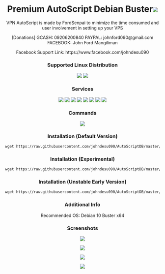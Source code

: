 <h1 align="center">Premium AutoScript Debian Buster<img src="https://img.shields.io/badge/Version-2.0.3-blue.svg"></h1>

<p align="center">VPN AutoScript is made by FordSenpai to minimize the time consumed and user involvement in setting up your VPS</p>
<p align="center">[Donations] GCASH: 09206200840 PAYPAL: johnford090@gmail.com FACEBOOK: John Ford Mangiliman</p>
<p align="center">Facebook Support Link: https://www.facebook.com/johndesu090</p>

<h3 align="center">Supported Linux Distribution</h3>
<p align="center">
  <a><img src="https://img.shields.io/badge/Support-Debian%209-red.svg"></a>
  <a><img src="https://img.shields.io/badge/Support-Debian%2010-red.svg"></a>
  
</p>
<h3 align="center">Services</h3>
<p align="center">
  <a><img src="https://img.shields.io/badge/Service-OpenSSH-green.svg"></a>
  <a><img src="https://img.shields.io/badge/Service-Webmin-green.svg"></a>
  <a><img src="https://img.shields.io/badge/Service-Dropbear-green.svg"></a>
  <a><img src="https://img.shields.io/badge/Service-Stunnel-green.svg"></a>
  <a><img src="https://img.shields.io/badge/Service-OpenVPN-green.svg"></a>
  <a><img src="https://img.shields.io/badge/Service-Squid3-green.svg"></a>
  <a><img src="https://img.shields.io/badge/Service-Privoxy-green.svg"></a>
  <a><img src="https://img.shields.io/badge/Service-TCP+UDP-green.svg"></a>
 </p>
<h3 align="center">Commands</h3>
<p align="center">
  <a><img src="https://img.shields.io/badge/Commands-menu-yellow.svg"></a>
 </p>

<h3 align="center">Installation (Default Version)</h3>

  ```html
wget https://raw.githubusercontent.com/johndesu090/AutoScriptDB/master/DB && chmod +x DB && ./DB
  ```

<h3 align="center">Installation (Experimental)</h3>

  ```html
wget https://raw.githubusercontent.com/johndesu090/AutoScriptDB/master/DBE && chmod +x DBE && ./DBE
  ```
 
<h3 align="center">Installation (Unstable Early Version)</h3>

  ```html
wget https://raw.githubusercontent.com/johndesu090/AutoScriptDB/master/DBM && chmod +x DBM && ./DBM
  ```


<h3 align="center">Additional Info</h3>
<p align="center">
Recommended OS: Debian 10 Buster x64

<h3 align="center">Screenshots</h3>
<p align="center">
<img src="https://github.com/johndesu090/AutoScriptDB/raw/master/Snapshots/1.png">
   </p>
  <p align="center">
  <img src="https://github.com/johndesu090/AutoScriptDB/raw/master/Snapshots/2.png">
   </p>
  <p align="center">
  <img src="https://github.com/johndesu090/AutoScriptDB/raw/master/Snapshots/3.png">
  </p>
  <p align="center">
  <img src="https://github.com/johndesu090/AutoScriptDB/raw/master/Snapshots/4.png">
   </p>
   
